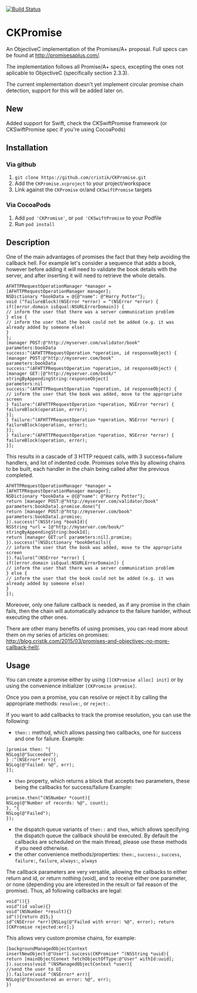  [![Build Status](https://travis-ci.org/cristik/CKPromise.svg?branch=master)](https://travis-ci.org/cristik/CKPromise)

# CKPromise

An ObjectiveC implementation of the Promises/A+ proposal.
Full specs can be found at http://promisesaplus.com/.

The implementation follows all Promise/A+ specs, excepting the ones not aplicable to ObjectiveC (specifically section 2.3.3).

The current implementation doesn't yet implement circular promise chain detection, support for this will be added later on.

## New
Added support for Swift, check the CKSwiftPromise framework (or CKSwiftPromise spec if you're using CocoaPods)

## Installation

### Via github

1. `git clone https://github.com/cristik/CKPromise.git`
2. Add the `CKPromise.xcproject` to your project/workspace
3. Link against the `CKPromise` or/and `CKSwiftPromise` targets

### Via CocoaPods
1. Add `pod 'CKPromise'`, or `pod 'CKSwiftPromise` to your Podfile
2. Run `pod install`

## Description

One of the main advantages of promises the fact that they help avoiding the callback hell. For example let's consider a sequence that adds a book, however before adding it will need to validate the book details with the server, and after inserting it will need to retrieve the whole details.

```objc
AFHTTPRequestOperationManager *manager = [AFHTTPRequestOperationManager manager];
NSDictionary *bookData = @{@"name": @"Harry Potter"};
void (^failureBlock)(NSError *error) = ^(NSError *error) {
if([error.domain isEqual:NSURLErrorDomain]) {
// inform the user that there was a server communication problem
} else {
// inform the user that the book could not be added (e.g. it was already added by someone else)
}
};
[manager POST:@"http://myserver.com/validator/book" 
parameters:bookData
success:^(AFHTTPRequestOperation *operation, id responseObject) {
[manager POST:@"http://myserver.com/book"
parameters:bookData
success:^(AFHTTPRequestOperation *operation, id responseObject) {
[manager GET:[@"http://myserver.com/book/" stringByAppendingString:responseObject]
parameters:nil
success:^(AFHTTPRequestOperation *operation, id responseObject) {
// inform the user that the book was added, move to the appropriate screen
} failure:^(AFHTTPRequestOperation *operation, NSError *error) {
failureBlock(operation, error);
}];
} failure:^(AFHTTPRequestOperation *operation, NSError *error) {
failureBlock(operation, error);
}];
} failure:^(AFHTTPRequestOperation *operation, NSError *error) {
failureBlock(operation, error);
}];
```
This results in a cascade of 3 HTTP request calls, with 3 success+failure handlers, and lot of indented code. Promises solve this by allowing chains to be built, each handler in the chain being called after the previous completed.

```objc
AFHTTPRequestOperationManager *manager = [AFHTTPRequestOperationManager manager];
NSDictionary *bookData = @{@"name": @"Harry Potter"};
return [manager POST:@"http://myserver.com/validator/book" parameters:bookData].promise.done(^{
return [manager POST:@"http://myserver.com/book" parameters:bookData].promise;
}).success(^(NSString *bookId){
NSString *url = [@"http://myserver.com/book/" stringByAppendingString:bookId];
return [manager GET:url parameters:nil].promise;
}).success(^(NSDictionary *bookDetails){
// inform the user that the book was added, move to the appropriate screen
}).failure(^(NSError *error) {
if([error.domain isEqual:NSURLErrorDomain]) {
// inform the user that there was a server communication problem
} else {
// inform the user that the book could not be added (e.g. it was already added by someone else)
}
});
```
Moreover, only one failure callback is needed, as if any promise in the chain fails, then the chain will automatically advance to the failure hanlder, without executing the other ones.

There are other many benefits of using promises, you can read more about them on my series of articles on promises: http://blog.cristik.com/2015/03/promises-and-objectivec-no-more-callback-hell/.

## Usage

You can create a promise either by using `[[CKPromise alloc] init]` or by using the convenience initializer `[CKPromise promise]`.

Once you own a promise, you can resolve or reject it by calling the appropriate methods: `resolve:`, or `reject:`.

If you want to add callbacks to track the promise resolution, you can use the following:
- `then::` method, which allows passing two callbacks, one for success and one for failure. 
Example:
```objc
[promise then: ^{
NSLog(@"Succeeded");
} :^(NSError* err){
NSLog(@"Failed: %@", err);
}];
```
- `then` property, which returns a block that accepts two parameters, these being the callbacks for success/failure
Example:
```objc
promise.then(^(NSNumber *count){
NSLog(@"Number of records: %@", count);
}, ^{
NSLog(@"Failed");
});
```
- the dispatch queue variants of `then::` and `then`, which allows specifying the dispatch queue the callback should be executed. By default the callbacks are scheduled on the main thread, please use these methods if you need otherwise.
- the other convenience methods/properties: `then:`, `success:`, `success`, `failure:`, `failure`, `always:`, `always`

The callback parameters are very versatile, allowing the callbacks to either return and id, or return nothing (void), and to receive either one parameter, or none (depending you are interested in the result or fail reason of the promise). Thus, all following callbacks are legal:

```objc
void^(){}
void^(id value){}
void^(NSNumber *result){}
id^(){return @15;}
id^(NSError *err){NSLog(@"Failed with error: %@", error); return [CKPromise rejected:err];}
```

This allows very custom promise chains, for example:
```objc
[backgroundManagedObjectContext insertNewObject:@"User"].success(CKPromise* ^(NSString *uuid){
return [mainObjectConext fetchObjectOfType:@"User" withId:uuid];
}).success(void ^(NSManagedObjectContext *user){
//send the user to UI
}).failure(void ^(NSError* err){
NSLog(@"Encountered an error: %@", err);
})
```

